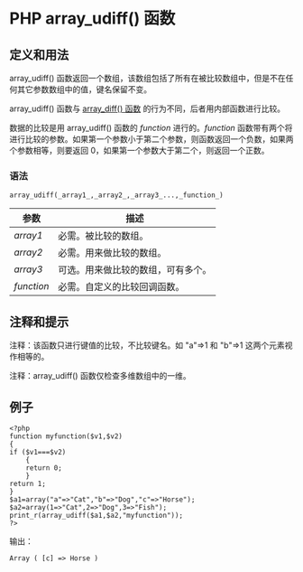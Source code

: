 # PHP array_udiff() 函数



## 定义和用法

array_udiff() 函数返回一个数组，该数组包括了所有在被比较数组中，但是不在任何其它参数数组中的值，键名保留不变。

array_udiff() 函数与 [array_diff() 函数](/php/func_array_diff.asp "PHP array_diff() 函数") 的行为不同，后者用内部函数进行比较。

数据的比较是用 array_udiff() 函数的 _function_ 进行的。_function_ 函数带有两个将进行比较的参数。如果第一个参数小于第二个参数，则函数返回一个负数，如果两个参数相等，则要返回 0，如果第一个参数大于第二个，则返回一个正数。

### 语法

```
array_udiff(_array1_,_array2_,_array3_...,_function_)
```

| 参数 | 描述 |
| --- | --- |
| _array1_ | 必需。被比较的数组。 |
| _array2_ | 必需。用来做比较的数组。 |
| _array3_ | 可选。用来做比较的数组，可有多个。 |
| _function_ | 必需。自定义的比较回调函数。 |

## 注释和提示

注释：该函数只进行键值的比较，不比较键名。如 "a"=&gt;1 和 "b"=&gt;1 这两个元素视作相等的。

注释：array_udiff() 函数仅检查多维数组中的一维。

## 例子

```
<?php
function myfunction($v1,$v2) 
{
if ($v1===$v2)
	{
	return 0;
	}
return 1;
}
$a1=array("a"=>"Cat","b"=>"Dog","c"=>"Horse");
$a2=array(1=>"Cat",2=>"Dog",3=>"Fish");
print_r(array_udiff($a1,$a2,"myfunction"));
?>
```

输出：

```
Array ( [c] => Horse )
```



